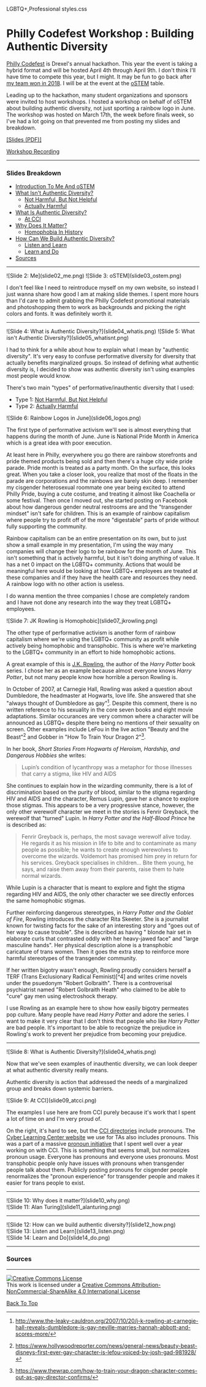 LGBTQ+,Professional
styles.css
# Philly Codefest Workshop : Building Authentic Diversity

[Philly Codefest](https://drexel.edu/cci/partnerships/community-engagement/philly-codefest/)
is Drexel's annual hackathon.
This year the event is taking a hybrid format and will be hosted April 4th
through April 9th. I don't think I'll have time to compete this year, but I
might. It may be fun to go back after
[my team won in 2018](../../projects/previous.html#comfy). I will be at the
event at the [oSTEM](ongoing.html#ostem) table.

Leading up to the hackathon, many student organizations and sponsors were
invited to host workshops. I hosted a workshop on behalf of oSTEM about building
authentic diversity, not just sporting a rainbow logo in June. The workshop was
hosted on March 17th, the week before finals week, so I've had a lot going on
that prevented me from posting my slides and breakdown.

[[Slides (PDF)]](codefestslides.pdf)

[Workshop Recording]()

---

### Slides Breakdown

- [Introduction To Me And oSTEM](#slide_2_3)
- [What Isn't Authentic Diversity?](#slide_4_5)
	- [Not Harmful, But Not Helpful](#slide_6)
	- [Actually Harmful](#slide_7)
- [What Is Authentic Diversity?](#slide_8)
	- [At CCI](#slide_9)
- [Why Does It Matter?](#slide_10)
	- [Homophobia In History](#slide_11)
- [How Can We Build Authentic Diversity?](#slide_12)
	- [Listen and Learn](#slide_13)
	- [Learn and Do](#slide_14)
- [Sources](#sources)

---

<div class="twoimg" id="slide_2_3">
![Slide 2: Me](slide02_me.png)
![Slide 3: oSTEM](slide03_ostem.png)
</div>

I don't feel like I need to reintroduce myself on my own website, so instead I
just wanna share how good I am at making slide themes. I spent more hours than
I'd care to admit grabbing the Philly Codefest promotional materials and
photoshopping them to work as backgrounds and picking the right colors and
fonts. It was definitely worth it.

---

<div class="twoimg" id="slide_4_5">
![Slide 4: What is Authentic Diversity?](slide04_whatis.png)
![Slide 5: What isn't Authentic Diversity?](slide05_whatisnt.png)
</div>

I had to think for a while about how to explain what I mean by "authentic
diversity". It's very easy to confuse performative diversity for diversity that
actually benefits marginalized groups. So instead of defining what authentic
diversity is, I decided to show was authentic diversity isn't using examples
most people would know.

There's two main "types" of performative/inauthentic diversity that I used:

- Type 1: [Not Harmful, But Not Helpful](#slide_6)
- Type 2: [Actually Harmful](#slide_7)


<div id="slide_6">
![Slide 6: Rainbow Logos in June](slide06_logos.png)
</div>

The first type of performative activism we'll see is almost everything that
happens during the month of June. June is National Pride Month in America which
is a great idea with poor execution.

At least here in Philly, everywhere you go there are rainbow storefronts and
pride themed products being sold and then there's a huge city wide pride parade.
Pride month is treated as a party month. On the surface, this looks great. When
you take a closer look, you realize that most of the floats in the parade are
corporations and the rainbows are barely skin deep. I remember my cisgender
heterosexual roommate one year being excited to attend Philly Pride, buying a
cute costume, and treating it almost like Coachella or some festival. Then once
I moved out, she started posting on Facebook about how dangerous gender neutral
restrooms are and the "transgender mindset" isn't safe for children. This is an
example of <span class="cfr">rainbow capitalism</span> where people try to
profit off of the more "digestable" parts of pride without fully supporting the
community.

Rainbow capitalism can be an entire presentation on its own, but to just show a
small example in my presentation, I'm using the way many companies will change
their logo to be rainbow for the month of June. This isn't something that is
actively harmful, but it isn't doing anything of value. It has a net 0 impact on
the LGBTQ+ community. Actions that would be meaningful here would be looking at
how LGBTQ+ employees are treated at these companies and if they have the health
care and resources they need. A rainbow logo with no other action is useless.

I do wanna mention the three companies I chose are completely random and I have
not done any research into the way they treat LGBTQ+ employees.

<div id="slide_7">
![Slide 7: JK Rowling is Homophobic](slide07_jkrowling.png)
</div>

The other type of performative activism is another form of rainbow capitalism
where we're using the LGBTQ+ community as profit while actively being homophobic
and transphobic. This is where we're marketing to the LGBTQ+ community in an
effort to hide homophobic actions.

A great example of this is
[J.K. Rowling](https://en.wikipedia.org/wiki/J._K._Rowling), the author of the
_Harry Potter_ book series. I chose her as an example because almost everyone
knows _Harry Potter_, but not many people know how horrible a person Rowling is.

In October of 2007, at Carnegie Hall, Rowling was asked a question about
Dumbledore, the headmaster at Hogwarts, love life. She answered that she
"always thought of Dumbledore as gay"[^1]. Despite this comment, there is no
written reference to his sexuality in the core seven books and eight movie
adaptations. Similar occurances are very common where a character will be
announced as LGBTQ+ despite there being no mentions of their sexuality on
screen. Other examples include LeFou in the live action "Beauty and the Beast"[^2]
and Gobber in "How To Train Your Dragon 2"[^3].

In her book, _Short Stories From Hogwarts of Heroism, Hardship, and Dangerous
Hobbies_ she writes:

> Lupin’s condition of lycanthropy was a metaphor for those illnesses that carry
> a stigma, like HIV and AIDS

She continues to explain how in the wizarding community, there is a lot of
discrimination based on the purity of blood, similar to the stigma regarding HIV
and AIDS and the character, Remus Lupin, gave her a chance to explore those
stigmas. This appears to be a very progressive stance, however, the only other
werewolf character we meet in the stories is Fenrir Greyback, the werewolf that
"turned" Lupin. In _Harry Potter and the Half-Blood Prince_ he is described as:

> Fenrir Greyback is, perhaps, the most savage werewolf alive today. He regards
> it as his mission in life to bite and to conta­minate as many people as
> possible; he wants to create enough were­wolves to overcome the wizards.
> Voldemort has promised him prey in return for his services. Greyback
> specialises in children... Bite them young, he says, and raise them away from
> their parents, raise them to hate normal wizards.

While Lupin is a character that is meant to explore and fight the stigma
regarding HIV and AIDS, the only other character we see directly enforces the
same homophobic stigmas.

Further reinforcing dangerous stereotypes, in _Harry Potter and the Goblet of
Fire_, Rowling introduces the character Rita Skeeter. She is a journalist known
for twisting facts for the sake of an interesting story and "goes out of her way
to cause trouble". She is described as having " blonde hair set in elaborate
curls that contrasted oddly with her heavy-jawed face" and "large masculine
hands". Her physical description alone is a transphobic caricature of trans
women. Then it goes the extra step to reinforce more harmful stereotypes of the
transgender community.

If her written bigotry wasn't enough, Rowling proudly considers herself a TERF
(Trans Exclusionary Radical Feminist)[^4] and writes crime novels under the
psuedonym "Robert Golbraith". There is a controverisal psychiatrist named
"Robert Golbraith Heath" who claimed to be able to "cure" gay men using
electroshock therapy.

I use Rowling as an example here to show how easily bigotry permeates pop
culture. Many people have read _Harry Potter_ and  adore the series. I want to
make it very clear that I don't think that people who like _Harry Potter_ are
bad people. It's important to be able to recognize the prejudice in Rowling's
work to prevent her prejudice from becoming your prejudice.

---

<div id="slide_8">
![Slide 8: What is Authentic Diversity?](slide04_whatis.png)
</div>

Now that we've seen examples of inauthentic diversity, we can look deeper at
what authentic diversity really means.

Authentic diversity is action that addressed the needs of a marginalized group
and breaks down systemic barriers.

<div id="slide_9">
![Slide 9: At CCI](slide09_atcci.png)
</div>

The examples I use here are from CCI purely because it's work that I spent a lot
of time on and I'm very proud of.

On the right, it's hard to see, but the
[CCI directories](https://drexel.edu/cci/about/directory/) include pronouns. The
[Cyber Learning Center website](https://www.cs.drexel.edu/clc/) we use for TAs
also includes pronouns. This was a part of a massive
[pronoun initiative](../20211020/intlpronounsday.html) that I spent well over a
year working on with CCI. This is something that seems small, but normalizes
pronoun usage. Everyone has pronouns and everyone uses pronouns. Most
transphobic people only have issues with pronouns when transgender people talk
about them. Publicly posting pronouns for cisgender people renormalizes the
"pronoun experience" for transgender people and makes it easier for trans
people to exist.


---

<div id="slide_10">
![Slide 10: Why does it matter?](slide10_why.png)
</div>



<div id="slide_11">
![Slide 11: Alan Turing](slide11_alanturing.png)
</div>

---

<div id="slide_12">
![Slide 12: How can we build authentic diversity?](slide12_how.png)
</div>


<div id="slide_13">
![Slide 13: Listen and Learn](slide13_listen.png)
</div>


<div id="slide_14">
![Slide 14: Learn and Do](slide14_do.png)
</div>

---

### Sources

[^1]: <http://www.the-leaky-cauldron.org/2007/10/20/j-k-rowling-at-carnegie-hall-reveals-dumbledore-is-gay-neville-marries-hannah-abbott-and-scores-more/>

[^2]: <https://www.hollywoodreporter.com/news/general-news/beauty-beast-disneys-first-ever-gay-character-is-lefou-voiced-by-josh-gad-981928/>

[^3]: <https://www.thewrap.com/how-to-train-your-dragon-character-comes-out-as-gay-director-confirms/>



---

<a rel="license" href="http://creativecommons.org/licenses/by-nc-sa/4.0/">
	<img alt="Creative Commons License" style="border-width:0" src="https://i.creativecommons.org/l/by-nc-sa/4.0/88x31.png" />
</a>
<br />
This work is licensed under a 
<a rel="license" href="http://creativecommons.org/licenses/by-nc-sa/4.0/">Creative Commons Attribution-NonCommercial-ShareAlike 4.0 International License</a>


[Back To Top](#top)
